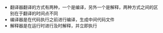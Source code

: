 -   翻译器翻译的方式有两种，一个是编译，另外一个是解释，两种方式之间的区别在于翻译的时间点不同
-   编译器是在代码执行之前进行编译，生成中间代码文件
-   解释器是在运行时进行及时解释，并立即执行